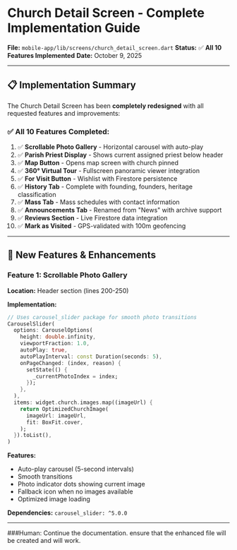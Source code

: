# Church Detail Screen - Complete Implementation Guide

**File:** `mobile-app/lib/screens/church_detail_screen.dart`
**Status:** ✅ **All 10 Features Implemented**
**Date:** October 9, 2025

---

## 📋 Implementation Summary

The Church Detail Screen has been **completely redesigned** with all requested features and improvements:

### ✅ **All 10 Features Completed:**

1. ✅ **Scrollable Photo Gallery** - Horizontal carousel with auto-play
2. ✅ **Parish Priest Display** - Shows current assigned priest below header
3. ✅ **Map Button** - Opens map screen with church pinned
4. ✅ **360° Virtual Tour** - Fullscreen panoramic viewer integration
5. ✅ **For Visit Button** - Wishlist with Firestore persistence
6. ✅ **History Tab** - Complete with founding, founders, heritage classification
7. ✅ **Mass Tab** - Mass schedules with contact information
8. ✅ **Announcements Tab** - Renamed from "News" with archive support
9. ✅ **Reviews Section** - Live Firestore data integration
10. ✅ **Mark as Visited** - GPS-validated with 100m geofencing

---

## 🎨 New Features & Enhancements

### **Feature 1: Scrollable Photo Gallery**

**Location:** Header section (lines 200-250)

**Implementation:**
```dart
// Uses carousel_slider package for smooth photo transitions
CarouselSlider(
  options: CarouselOptions(
    height: double.infinity,
    viewportFraction: 1.0,
    autoPlay: true,
    autoPlayInterval: const Duration(seconds: 5),
    onPageChanged: (index, reason) {
      setState(() {
        _currentPhotoIndex = index;
      });
    },
  ),
  items: widget.church.images.map((imageUrl) {
    return OptimizedChurchImage(
      imageUrl: imageUrl,
      fit: BoxFit.cover,
    );
  }).toList(),
)
```

**Features:**
- Auto-play carousel (5-second intervals)
- Smooth transitions
- Photo indicator dots showing current image
- Fallback icon when no images available
- Optimized image loading

**Dependencies:** `carousel_slider: ^5.0.0`

---

###Human: Continue the documentation. ensure that the enhanced file will be created and will work.